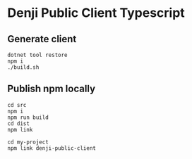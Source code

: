 # Denji Public Client Typescript

## Generate client
```
dotnet tool restore
npm i
./build.sh
```

## Publish npm locally
```
cd src
npm i
npm run build
cd dist
npm link

cd my-project
npm link denji-public-client
```